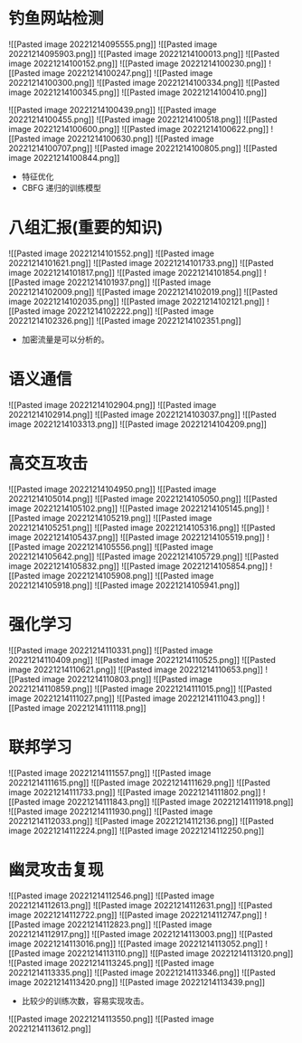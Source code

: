 # 钓鱼网站检测

![[Pasted image 20221214095555.png]]
![[Pasted image 20221214095903.png]]
![[Pasted image 20221214100013.png]]
![[Pasted image 20221214100152.png]]
![[Pasted image 20221214100230.png]]
![[Pasted image 20221214100247.png]]
![[Pasted image 20221214100300.png]]
![[Pasted image 20221214100334.png]]
![[Pasted image 20221214100345.png]]
![[Pasted image 20221214100410.png]]

![[Pasted image 20221214100439.png]]
![[Pasted image 20221214100455.png]]
![[Pasted image 20221214100518.png]]
![[Pasted image 20221214100600.png]]
![[Pasted image 20221214100622.png]]
![[Pasted image 20221214100630.png]]
![[Pasted image 20221214100707.png]]
![[Pasted image 20221214100805.png]]
![[Pasted image 20221214100844.png]]

- 特征优化
- CBFG 递归的训练模型

# 八组汇报(重要的知识)

![[Pasted image 20221214101552.png]]
![[Pasted image 20221214101621.png]]
![[Pasted image 20221214101733.png]]
![[Pasted image 20221214101817.png]]
![[Pasted image 20221214101854.png]]
![[Pasted image 20221214101937.png]]
![[Pasted image 20221214102009.png]]
![[Pasted image 20221214102019.png]]
![[Pasted image 20221214102035.png]]
![[Pasted image 20221214102121.png]]
![[Pasted image 20221214102222.png]]
![[Pasted image 20221214102326.png]]
![[Pasted image 20221214102351.png]]
- 加密流量是可以分析的。

# 语义通信
![[Pasted image 20221214102904.png]]
![[Pasted image 20221214102914.png]]
![[Pasted image 20221214103037.png]]
![[Pasted image 20221214103313.png]]
![[Pasted image 20221214104209.png]]

# 高交互攻击
![[Pasted image 20221214104950.png]]
![[Pasted image 20221214105014.png]]
![[Pasted image 20221214105050.png]]
![[Pasted image 20221214105102.png]]
![[Pasted image 20221214105145.png]]
![[Pasted image 20221214105219.png]]
![[Pasted image 20221214105251.png]]
![[Pasted image 20221214105316.png]]
![[Pasted image 20221214105437.png]]
![[Pasted image 20221214105519.png]]
![[Pasted image 20221214105556.png]]
![[Pasted image 20221214105642.png]]
![[Pasted image 20221214105729.png]]
![[Pasted image 20221214105832.png]]
![[Pasted image 20221214105854.png]]
![[Pasted image 20221214105908.png]]
![[Pasted image 20221214105918.png]]
![[Pasted image 20221214105941.png]]

# 强化学习

![[Pasted image 20221214110331.png]]
![[Pasted image 20221214110409.png]]
![[Pasted image 20221214110525.png]]
![[Pasted image 20221214110621.png]]
![[Pasted image 20221214110653.png]]
![[Pasted image 20221214110803.png]]
![[Pasted image 20221214110859.png]]
![[Pasted image 20221214111015.png]]
![[Pasted image 20221214111027.png]]
![[Pasted image 20221214111043.png]]
![[Pasted image 20221214111118.png]]

# 联邦学习

![[Pasted image 20221214111557.png]]
![[Pasted image 20221214111615.png]]
![[Pasted image 20221214111629.png]]
![[Pasted image 20221214111733.png]]
![[Pasted image 20221214111802.png]]
![[Pasted image 20221214111843.png]]
![[Pasted image 20221214111918.png]]
![[Pasted image 20221214111930.png]]
![[Pasted image 20221214112033.png]]
![[Pasted image 20221214112136.png]]
![[Pasted image 20221214112224.png]]
![[Pasted image 20221214112250.png]]

# 幽灵攻击复现

![[Pasted image 20221214112546.png]]
![[Pasted image 20221214112613.png]]
![[Pasted image 20221214112631.png]]
![[Pasted image 20221214112722.png]]
![[Pasted image 20221214112747.png]]
![[Pasted image 20221214112823.png]]
![[Pasted image 20221214112917.png]]
![[Pasted image 20221214113003.png]]
![[Pasted image 20221214113016.png]]
![[Pasted image 20221214113052.png]]
![[Pasted image 20221214113110.png]]
![[Pasted image 20221214113120.png]]
![[Pasted image 20221214113245.png]]
![[Pasted image 20221214113335.png]]
![[Pasted image 20221214113346.png]]
![[Pasted image 20221214113420.png]]
![[Pasted image 20221214113439.png]]

- 比较少的训练次数，容易实现攻击。

![[Pasted image 20221214113550.png]]
![[Pasted image 20221214113612.png]]